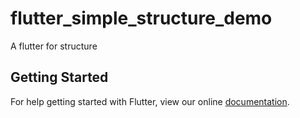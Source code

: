 # flutter_simple_structure_demo

A flutter for structure

## Getting Started

For help getting started with Flutter, view our online
[documentation](https://flutter.io/).
